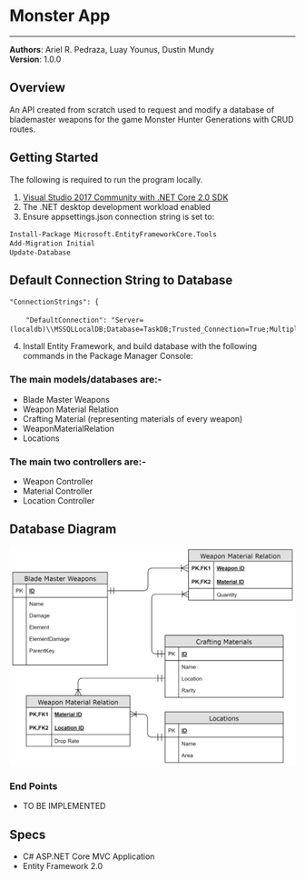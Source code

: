 # Monster App 
-----
**Authors**: Ariel R. Pedraza, Luay Younus, Dustin Mundy<br />
**Version**: 1.0.0

## Overview
An API created from scratch used to request and modify a database of blademaster weapons for the game Monster Hunter Generations with CRUD routes.

## Getting Started
The following is required to run the program locally.
1. [Visual Studio 2017 Community with .NET Core 2.0 SDK](https://www.microsoft.com/net/core#windowscmd)
2. The .NET desktop development workload enabled
3. Ensure appsettings.json connection string is set to:
```
Install-Package Microsoft.EntityFrameworkCore.Tools
Add-Migration Initial
Update-Database
```

## Default Connection String to Database
```
"ConnectionStrings": {

    "DefaultConnection": "Server=(localdb)\\MSSQLLocalDB;Database=TaskDB;Trusted_Connection=True;MultipleActiveResultSets=true"
```

4. Install Entity Framework, and build database with the following commands in the Package Manager Console:

### The main models/databases are:-
- Blade Master Weapons
- Weapon Material Relation
- Crafting Material (representing materials of every weapon)
- WeaponMaterialRelation
- Locations

### The main two controllers are:-
- Weapon Controller
- Material Controller
- Location Controller

## Database Diagram
![DatabaseSchema](Resources\MonsterHunterDBSchema.jpg?raw=true "MonsterHunter")


### End Points
- TO BE IMPLEMENTED

## Specs
- C# ASP.NET Core MVC Application
- Entity Framework 2.0
